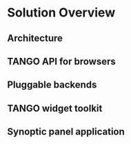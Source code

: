 # Solution Overview

## Architecture

## TANGO API for browsers

## Pluggable backends

## TANGO widget toolkit

## Synoptic panel application
